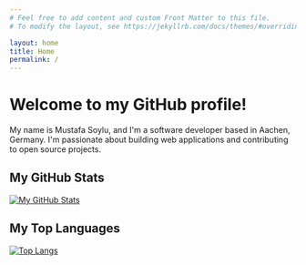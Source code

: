 ```yaml
---
# Feel free to add content and custom Front Matter to this file.
# To modify the layout, see https://jekyllrb.com/docs/themes/#overriding-theme-defaults

layout: home
title: Home
permalink: /
---
```


# Welcome to my GitHub profile!

My name is Mustafa Soylu, and I'm a software developer based in Aachen, Germany. I'm passionate about building web applications and contributing to open source projects.

## My GitHub Stats

[![My GitHub Stats](https://github-readme-stats.vercel.app/api?username=mustafasoylu&show_icons=true&theme=radical)](https://github.com/mustafasoylu)

## My Top Languages

[![Top Langs](https://github-readme-stats.vercel.app/api/top-langs/?username=mustafasoylu&layout=compact&theme=radical)](https://github.com/mustafasoylu)
